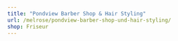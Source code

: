 ```yaml
---
title: "Pondview Barber Shop & Hair Styling"
url: /melrose/pondview-barber-shop-und-hair-styling/
shop: Friseur
---
```


